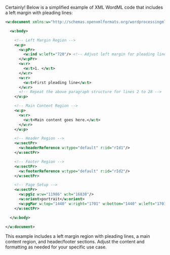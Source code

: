 Certainly! Below is a simplified example of XML WordML code that includes a left margin with pleading lines:

```xml
<w:document xmlns:w="http://schemas.openxmlformats.org/wordprocessingml/2006/main">

  <w:body>

    <!-- Left Margin Region -->
    <w:p>
      <w:pPr>
        <w:ind w:left="720"/> <!-- Adjust left margin for pleading lines, 720 twips = 0.5 inch -->
      </w:pPr>
      <w:r>
        <w:t>1. </w:t>
      </w:r>
      <w:r>
        <w:t>First pleading line</w:t>
      </w:r>
      <!-- Repeat the above paragraph structure for lines 2 to 28 -->
    </w:p>

    <!-- Main Content Region -->
    <w:p>
      <w:r>
        <w:t>Main content goes here.</w:t>
      </w:r>
    </w:p>

    <!-- Header Region -->
    <w:sectPr>
      <w:headerReference w:type="default" r:id="rId1"/>
    </w:sectPr>

    <!-- Footer Region -->
    <w:sectPr>
      <w:footerReference w:type="default" r:id="rId2"/>
    </w:sectPr>

    <!-- Page Setup -->
    <w:sectPr>
      <w:pgSz w:w="11986" w:h="16838"/>
      <w:orient>portrait</w:orient>
      <w:pgMar w:top="1440" w:right="1701" w:bottom="1440" w:left="1701" w:header="709" w:footer="789" w:gutter="0"/>
    </w:sectPr>

  </w:body>

</w:document>
```

This example includes a left margin region with pleading lines, a main content region, and header/footer sections. Adjust the content and formatting as needed for your specific use case.
